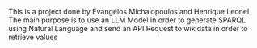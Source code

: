 This is a project done by Evangelos Michalopoulos and Henrique Leonel
The main purpose is to use an LLM Model in order to generate SPARQL using Natural Language and send an API Request to wikidata in order to retrieve values